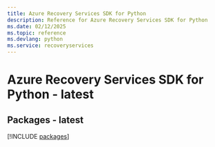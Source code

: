 ```yaml
---
title: Azure Recovery Services SDK for Python
description: Reference for Azure Recovery Services SDK for Python
ms.date: 02/12/2025
ms.topic: reference
ms.devlang: python
ms.service: recoveryservices
---
```

# Azure Recovery Services SDK for Python - latest
## Packages - latest
[!INCLUDE [packages](recovery-services-index.md)]